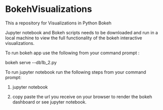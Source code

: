 # BokehVisualizations

This a repository for Visualizations in Python Bokeh

Jupyter notebook and Bokeh scripts needs to be downloaded and run in a local machine to view the full functionality of the bokeh interactive visualizations.

To run bokeh app use the following from your command prompt :

bokeh serve --db1b_2.py

To run jupyter notebook run the following steps from your command prompt:

1. jupyter notebook

2. copy paste the url you receive on your browser to render the bokeh dashboard or see jupyter notebook.
